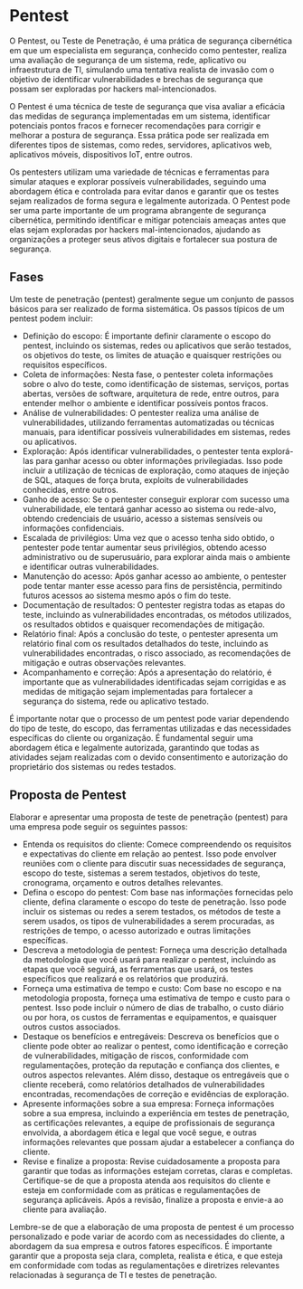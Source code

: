 # Pentest

O Pentest, ou Teste de Penetração, é uma prática de segurança cibernética em que um especialista em segurança, conhecido como pentester, realiza uma avaliação de segurança de um sistema, rede, aplicativo ou infraestrutura de TI, simulando uma tentativa realista de invasão com o objetivo de identificar vulnerabilidades e brechas de segurança que possam ser exploradas por hackers mal-intencionados.

O Pentest é uma técnica de teste de segurança que visa avaliar a eficácia das medidas de segurança implementadas em um sistema, identificar potenciais pontos fracos e fornecer recomendações para corrigir e melhorar a postura de segurança. Essa prática pode ser realizada em diferentes tipos de sistemas, como redes, servidores, aplicativos web, aplicativos móveis, dispositivos IoT, entre outros.

Os pentesters utilizam uma variedade de técnicas e ferramentas para simular ataques e explorar possíveis vulnerabilidades, seguindo uma abordagem ética e controlada para evitar danos e garantir que os testes sejam realizados de forma segura e legalmente autorizada. O Pentest pode ser uma parte importante de um programa abrangente de segurança cibernética, permitindo identificar e mitigar potenciais ameaças antes que elas sejam exploradas por hackers mal-intencionados, ajudando as organizações a proteger seus ativos digitais e fortalecer sua postura de segurança.

## Fases

Um teste de penetração (pentest) geralmente segue um conjunto de passos básicos para ser realizado de forma sistemática. Os passos típicos de um pentest podem incluir:

- Definição do escopo: É importante definir claramente o escopo do pentest, incluindo os sistemas, redes ou aplicativos que serão testados, os objetivos do teste, os limites de atuação e quaisquer restrições ou requisitos específicos.
- Coleta de informações: Nesta fase, o pentester coleta informações sobre o alvo do teste, como identificação de sistemas, serviços, portas abertas, versões de software, arquitetura de rede, entre outros, para entender melhor o ambiente e identificar possíveis pontos fracos.
- Análise de vulnerabilidades: O pentester realiza uma análise de vulnerabilidades, utilizando ferramentas automatizadas ou técnicas manuais, para identificar possíveis vulnerabilidades em sistemas, redes ou aplicativos.
- Exploração: Após identificar vulnerabilidades, o pentester tenta explorá-las para ganhar acesso ou obter informações privilegiadas. Isso pode incluir a utilização de técnicas de exploração, como ataques de injeção de SQL, ataques de força bruta, exploits de vulnerabilidades conhecidas, entre outros.
- Ganho de acesso: Se o pentester conseguir explorar com sucesso uma vulnerabilidade, ele tentará ganhar acesso ao sistema ou rede-alvo, obtendo credenciais de usuário, acesso a sistemas sensíveis ou informações confidenciais.
- Escalada de privilégios: Uma vez que o acesso tenha sido obtido, o pentester pode tentar aumentar seus privilégios, obtendo acesso administrativo ou de superusuário, para explorar ainda mais o ambiente e identificar outras vulnerabilidades.
- Manutenção do acesso: Após ganhar acesso ao ambiente, o pentester pode tentar manter esse acesso para fins de persistência, permitindo futuros acessos ao sistema mesmo após o fim do teste.
- Documentação de resultados: O pentester registra todas as etapas do teste, incluindo as vulnerabilidades encontradas, os métodos utilizados, os resultados obtidos e quaisquer recomendações de mitigação.
- Relatório final: Após a conclusão do teste, o pentester apresenta um relatório final com os resultados detalhados do teste, incluindo as vulnerabilidades encontradas, o risco associado, as recomendações de mitigação e outras observações relevantes.
- Acompanhamento e correção: Após a apresentação do relatório, é importante que as vulnerabilidades identificadas sejam corrigidas e as medidas de mitigação sejam implementadas para fortalecer a segurança do sistema, rede ou aplicativo testado.

É importante notar que o processo de um pentest pode variar dependendo do tipo de teste, do escopo, das ferramentas utilizadas e das necessidades específicas do cliente ou organização. É fundamental seguir uma abordagem ética e legalmente autorizada, garantindo que todas as atividades sejam realizadas com o devido consentimento e autorização do proprietário dos sistemas ou redes testados.

## Proposta de Pentest

Elaborar e apresentar uma proposta de teste de penetração (pentest) para uma empresa pode seguir os seguintes passos:

- Entenda os requisitos do cliente: Comece compreendendo os requisitos e expectativas do cliente em relação ao pentest. Isso pode envolver reuniões com o cliente para discutir suas necessidades de segurança, escopo do teste, sistemas a serem testados, objetivos do teste, cronograma, orçamento e outros detalhes relevantes.
- Defina o escopo do pentest: Com base nas informações fornecidas pelo cliente, defina claramente o escopo do teste de penetração. Isso pode incluir os sistemas ou redes a serem testados, os métodos de teste a serem usados, os tipos de vulnerabilidades a serem procuradas, as restrições de tempo, o acesso autorizado e outras limitações específicas.
- Descreva a metodologia de pentest: Forneça uma descrição detalhada da metodologia que você usará para realizar o pentest, incluindo as etapas que você seguirá, as ferramentas que usará, os testes específicos que realizará e os relatórios que produzirá.
- Forneça uma estimativa de tempo e custo: Com base no escopo e na metodologia proposta, forneça uma estimativa de tempo e custo para o pentest. Isso pode incluir o número de dias de trabalho, o custo diário ou por hora, os custos de ferramentas e equipamentos, e quaisquer outros custos associados.
- Destaque os benefícios e entregáveis: Descreva os benefícios que o cliente pode obter ao realizar o pentest, como identificação e correção de vulnerabilidades, mitigação de riscos, conformidade com regulamentações, proteção da reputação e confiança dos clientes, e outros aspectos relevantes. Além disso, destaque os entregáveis que o cliente receberá, como relatórios detalhados de vulnerabilidades encontradas, recomendações de correção e evidências de exploração.
- Apresente informações sobre a sua empresa: Forneça informações sobre a sua empresa, incluindo a experiência em testes de penetração, as certificações relevantes, a equipe de profissionais de segurança envolvida, a abordagem ética e legal que você segue, e outras informações relevantes que possam ajudar a estabelecer a confiança do cliente.
- Revise e finalize a proposta: Revise cuidadosamente a proposta para garantir que todas as informações estejam corretas, claras e completas. Certifique-se de que a proposta atenda aos requisitos do cliente e esteja em conformidade com as práticas e regulamentações de segurança aplicáveis. Após a revisão, finalize a proposta e envie-a ao cliente para avaliação.

Lembre-se de que a elaboração de uma proposta de pentest é um processo personalizado e pode variar de acordo com as necessidades do cliente, a abordagem da sua empresa e outros fatores específicos. É importante garantir que a proposta seja clara, completa, realista e ética, e que esteja em conformidade com todas as regulamentações e diretrizes relevantes relacionadas à segurança de TI e testes de penetração.